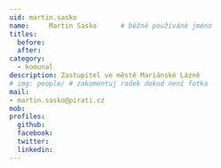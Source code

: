```yaml
---
uid: martin.sasko
name:     Martin Sasko  	# běžně používáné jméno
titles:
  before:
  after:
category:
  - komunal
description: Zastupitel ve městě Mariánské Lázně
# img: people/ # zakomentuj radek dokud není fotka
mail:
- martin.sasko@pirati.cz
mob:
profiles:
  github:
  facebook:
  twitter:
  linkedin:
---
```



